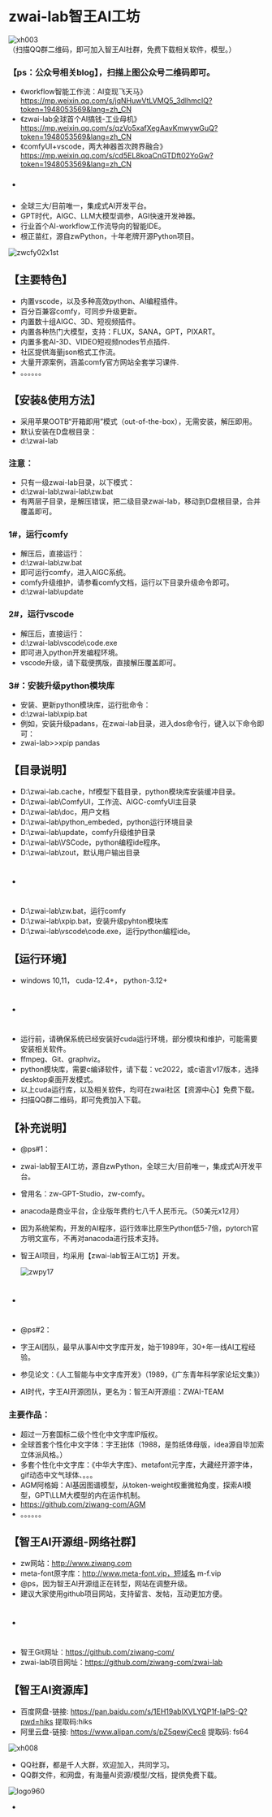 # zwai-lab智王AI工坊
![xh003](https://github.com/user-attachments/assets/723c2f24-077f-48e8-940c-8300abe09f5a)
（扫描QQ群二维码，即可加入智王AI社群，免费下载相关软件，模型。）

### 【ps：公众号相关blog】，扫描上图公众号二维码即可。
* 《workflow智能工作流：AI变现飞天马》 https://mp.weixin.qq.com/s/jqNHuwVtLVMQ5_3dlhmcIQ?token=1948053569&lang=zh_CN
* 《zwai-lab全球首个AI搞钱-工业母机》  https://mp.weixin.qq.com/s/qzVo5xafXegAavKmwywGuQ?token=1948053569&lang=zh_CN
* 《comfyUI+vscode，两大神器首次跨界融合》 https://mp.weixin.qq.com/s/cd5EL8koaCnGTDft02YoGw?token=1948053569&lang=zh_CN
* ###
* 全球三大/目前唯一，集成式AI开发平台。
* GPT时代，AIGC、LLM大模型调参，AGI快速开发神器。
* 行业首个AI-workflow工作流导向的智能IDE。
* 根正苗红，源自zwPython，十年老牌开源Python项目。

![zwcfy02x1st](https://github.com/user-attachments/assets/53dd4585-0718-42c6-b3de-665d11778cfb)


## 【主要特色】
* 内置vscode，以及多种高效python、AI编程插件。
* 百分百兼容comfy，可同步升级更新。
* 内置数十组AIGC、3D、短视频插件。
* 内置各种热门大模型，支持：FLUX，SANA，GPT，PIXART。
* 内置多套AI-3D、VIDEO短视频nodes节点插件.
* 社区提供海量json格式工作流。
* 大量开源案例，涵盖comfy官方网站全套学习课件.
* 。。。。。。

## 【安装&使用方法】

* 采用苹果OOTB“开箱即用”模式（out-of-the-box），无需安装，解压即用。
* 默认安装在D盘根目录：
* d:\zwai-lab

### 注意：
* 只有一级zwai-lab目录，以下模式：
* d:\zwai-lab\zwai-lab\zw.bat
* 有两层子目录，是解压错误，把二级目录zwai-lab，移动到D盘根目录，合并覆盖即可。

### 1#，运行comfy
* 解压后，直接运行：
* d:\zwai-lab\zw.bat
* 即可运行comfy，进入AIGC系统。
* comfy升级维护，请参看comfy文档，运行以下目录升级命令即可。
* d:\zwai-lab\update

### 2#，运行vscode
* 解压后，直接运行：
* d:\zwai-lab\vscode\code.exe
* 即可进入python开发编程环境。
* vscode升级，请下载便携版，直接解压覆盖即可。

### 3#：安装升级python模块库
* 安装、更新python模块库，运行批命令：
* d:\zwai-lab\xpip.bat
* 例如，安装升级padans，在zwai-lab目录，进入dos命令行，键入以下命令即可：
* zwai-lab>>xpip pandas

## 【目录说明】
* D:\zwai-lab\.cache，hf模型下载目录，python模块库安装缓冲目录。
* D:\zwai-lab\ComfyUI，工作流、AIGC-comfyUI主目录
* D:\zwai-lab\doc，用户文档
* D:\zwai-lab\python_embeded，python运行环境目录
* D:\zwai-lab\update，comfy升级维护目录
* D:\zwai-lab\VSCode，python编程ide程序。
* D:\zwai-lab\zout，默认用户输出目录
* #
* D:\zwai-lab\zw.bat，运行comfy
* D:\zwai-lab\xpip.bat，安装升级pyhton模块库
* D:\zwai-lab\vscode\code.exe，运行python编程ide。

## 【运行环境】
* windows 10,11， cuda-12.4+， python-3.12+
* #
* 运行前，请确保系统已经安装好cuda运行环境，部分模块和维护，可能需要安装相关软件。
* ffmpeg、Git、graphviz。
* python模块库，需要c编译软件，请下载：vc2022，或c语言v17版本，选择desktop桌面开发模式。
* 以上cuda运行库，以及相关软件，均可在zwai社区【资源中心】免费下载。
* 扫描QQ群二维码，即可免费加入下载。

## 【补充说明】
* @ps#1：
* zwai-lab智王AI工坊，源自zwPython，全球三大/目前唯一，集成式AI开发平台。
* 曾用名：zw-GPT-Studio，zw-comfy。
* anacoda是商业平台，企业版年费约七八千人民币元。（50美元x12月）
* 因为系统架构，开发的AI程序，运行效率比原生Python低5-7倍，pytorch官方明文宣布，不再对anacoda进行技术支持。
* 智王AI项目，均采用【zwai-lab智王AI工坊】开发。
  
  ![zwpy17](https://github.com/user-attachments/assets/0155af4c-c7c8-46c9-9d57-b72a9c606d07)

* #
* @ps#2：
* 字王AI团队，最早从事AI中文字库开发，始于1989年，30+年一线AI工程经验。
* 参见论文：《人工智能与中文字库开发》（1989，《广东青年科学家论坛文集》）
* AI时代，字王AI开源团队，更名为：智王AI开源组：ZWAI-TEAM

### 主要作品：
* 超过一万套国标二级个性化中文字库IP版权。
* 全球首套个性化中文字体：字王拙体（1988，是剪纸体母版，idea源自毕加索立体派风格。）
* 多套个性化中文字库：《中华大字库》、metafont元字库，大藏经开源字体，gif动态中文气球体、。。。
* AGM阿格姆：AI基因图谱模型，从token-weight权重微粒角度，探索AI模型，GPT\LLM大模型的内在运作机制。
* https://github.com/ziwang-com/AGM
* 。。。。。。

## 【智王AI开源组-网络社群】

* zw网站：http://www.ziwang.com
* meta-font原字库：http://www.meta-font.vip，短域名 m-f.vip
* @ps，因为智王AI开源组正在转型，网站在调整升级。
* 建议大家使用github项目网站，支持留言、发帖，互动更加方便。
* #
* 智王Git网址：https://github.com/ziwang-com/
* zwai-lab项目网址：https://github.com/ziwang-com/zwai-lab

## 【智王AI资源库】
*  百度网盘-链接:  https://pan.baidu.com/s/1EH19ablXVLYQP1f-IaPS-Q?pwd=hiks  提取码:hiks 
*  阿里云盘-链接:  https://www.alipan.com/s/pZ5qewjCec8  提取码: fs64
  
![xh008](https://github.com/user-attachments/assets/4191bb09-1a33-4904-9e3f-2982d44e416f)

* QQ社群，都是千人大群，欢迎加入，共同学习。
* QQ群文件，和网盘，有海量AI资源/模型/文档，提供免费下载。

![logo960](https://github.com/user-attachments/assets/3ae011e9-1b0c-470e-a7ee-25a18c2eacb0)

* 





